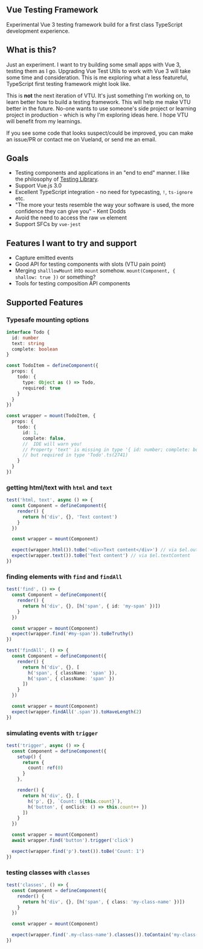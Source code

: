 ## Vue Testing Framework

Experimental Vue 3 testing framework build for a first class TypeScript development experience.

## What is this?

Just an experiment. I want to try building some small apps with Vue 3, testing them as I go. Upgrading Vue Test Utils to work with Vue 3 will take some time and consideration. This is me exploring what a less featureful, TypeScript first testing framework might look like.

This is **not** the next iteration of VTU. It's just something I'm working on, to learn better how to build a testing framework. This will help me make VTU better in the future. No-one wants to use someone's side project or learning project in production - which is why I'm exploring ideas here. I hope VTU will benefit from my learnings.

If you see some code that looks suspect/could be improved, you can make an issue/PR or contact me on Vueland, or send me an email.

## Goals

- Testing components and applications in an "end to end" manner. I like the philosophy of [Testing Library](https://testing-library.com/).
- Support Vue.js 3.0
- Excellent TypeScript integration - no need for typecasting, `!`, `ts-ignore` etc.
- "The more your tests resemble the way your software is used, the more confidence they can give you" - Kent Dodds
- Avoid the need to access the raw `vm` element
- Support SFCs by `vue-jest`

## Features I want to try and support

- Capture emitted events
- Good API for testing components with slots (VTU pain point)
- Merging `shalllowMount` into `mount` somehow. `mount(Component, { shallow: true })` or something?
- Tools for testing composition API components

## Supported Features

### Typesafe mounting options

```ts
interface Todo {
  id: number
  text: string
  complete: boolean
}

const TodoItem = defineComponent({
  props: {
    todo: {
      type: Object as () => Todo,
      required: true
    }
  }
})

const wrapper = mount(TodoItem, {
  props: {
    todo: {
      id: 1,
      complete: false, 
      //  IDE will warn you!
      // Property 'text' is missing in type '{ id: number; complete: boolean; }' 
      // but required in type 'Todo'.ts(2741)
    }
  }
})
```

### getting html/text with `html` and `text`

```ts
test('html, text', async () => {
  const Component = defineComponent({
    render() {
      return h('div', {}, 'Text content')
    }
  })

  const wrapper = mount(Component)

  expect(wrapper.html()).toBe('<div>Text content</div>') // via $el.outerHTML
  expect(wrapper.text()).toBe('Text content') // via $el.textContent
})
```
### finding elements with `find` and `findAll`

```ts
test('find', () => {
  const Component = defineComponent({
    render() {
      return h('div', {}, [h('span', { id: 'my-span' })])
    }
  })

  const wrapper = mount(Component)
  expect(wrapper.find('#my-span')).toBeTruthy()
})

test('findAll', () => {
  const Component = defineComponent({
    render() {
      return h('div', {}, [
        h('span', { className: 'span' }),
        h('span', { className: 'span' })
      ])
    }
  })

  const wrapper = mount(Component)
  expect(wrapper.findAll('.span')).toHaveLength(2)
})
```

### simulating events with `trigger`

```ts
test('trigger', async () => {
  const Component = defineComponent({
    setup() {
      return {
        count: ref(0)
      }
    },

    render() {
      return h('div', {}, [
        h('p', {}, `Count: ${this.count}`),
        h('button', { onClick: () => this.count++ })
      ])
    }
  })

  const wrapper = mount(Component)
  await wrapper.find('button').trigger('click')

  expect(wrapper.find('p').text()).toBe('Count: 1')
})
```

### testing classes with `classes`

```ts
test('classes', () => {
  const Component = defineComponent({
    render() {
      return h('div', {}, [h('span', { class: 'my-class-name' })])
    }
  })

  const wrapper = mount(Component)

  expect(wrapper.find('.my-class-name').classes()).toContain('my-class-name')
})
```